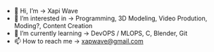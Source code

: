 - 👋 Hi, I’m -> Xapi Wave
- 👀 I’m interested in -> Programming, 3D Modeling, Video Prodution, Moding?, Content Creation
- 🌱 I’m currently learning  -> DevOPS / MLOPS, C, Blender, Git
- 📫 How to reach me -> xapwave@gmail.com

